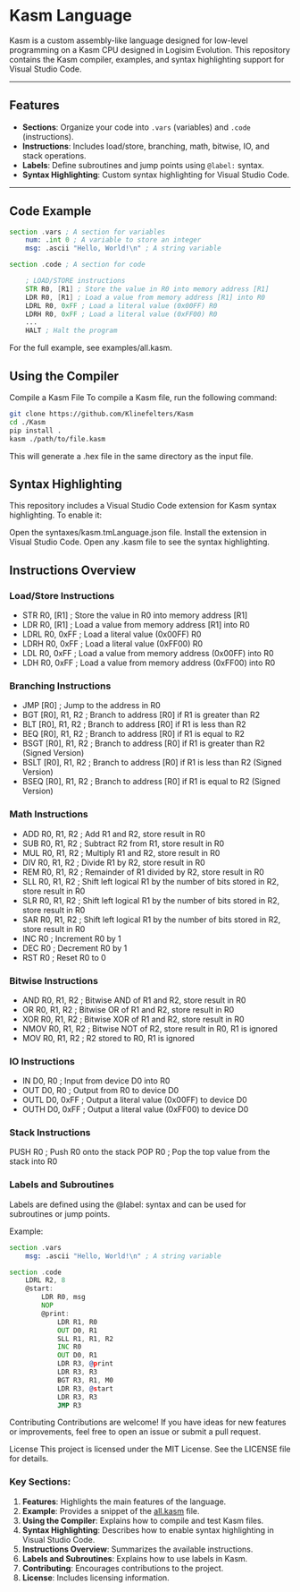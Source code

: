 # Kasm Language

Kasm is a custom assembly-like language designed for low-level programming on a Kasm CPU designed in Logisim Evolution. This repository contains the Kasm compiler, examples, and syntax highlighting support for Visual Studio Code.

---

## Features

- **Sections**: Organize your code into `.vars` (variables) and `.code` (instructions).
- **Instructions**: Includes load/store, branching, math, bitwise, IO, and stack operations.
- **Labels**: Define subroutines and jump points using `@label:` syntax.
- **Syntax Highlighting**: Custom syntax highlighting for Visual Studio Code.

---

## Code Example

```asm
section .vars ; A section for variables
    num: .int 0 ; A variable to store an integer
    msg: .ascii "Hello, World!\n" ; A string variable

section .code ; A section for code

    ; LOAD/STORE instructions
    STR R0, [R1] ; Store the value in R0 into memory address [R1]
    LDR R0, [R1] ; Load a value from memory address [R1] into R0
    LDRL R0, 0xFF ; Load a literal value (0x00FF) R0
    LDRH R0, 0xFF ; Load a literal value (0xFF00) R0
    ...
    HALT ; Halt the program
```
For the full example, see examples/all.kasm.

## Using the Compiler
Compile a Kasm File
To compile a Kasm file, run the following command:
```bash
git clone https://github.com/Klinefelters/Kasm
cd ./Kasm
pip install .
kasm ./path/to/file.kasm
```

This will generate a .hex file in the same directory as the input file.

## Syntax Highlighting
This repository includes a Visual Studio Code extension for Kasm syntax highlighting. To enable it:

Open the syntaxes/kasm.tmLanguage.json file.
Install the extension in Visual Studio Code.
Open any .kasm file to see the syntax highlighting.

## Instructions Overview

### Load/Store Instructions
- STR R0, [R1] ; Store the value in R0 into memory address [R1]
- LDR R0, [R1] ; Load a value from memory address [R1] into R0
- LDRL R0, 0xFF ; Load a literal value (0x00FF) R0
- LDRH R0, 0xFF ; Load a literal value (0xFF00) R0
- LDL R0, 0xFF ; Load a value from memory address (0x00FF) into R0
- LDH R0, 0xFF ; Load a value from memory address (0xFF00) into R0

### Branching Instructions
- JMP [R0] ; Jump to the address in R0
- BGT [R0], R1, R2 ; Branch to address [R0] if R1 is greater than R2
- BLT [R0], R1, R2 ; Branch to address [R0] if R1 is less than R2
- BEQ [R0], R1, R2 ; Branch to address [R0] if R1 is equal to R2
- BSGT [R0], R1, R2 ; Branch to address [R0] if R1 is greater than R2 (Signed Version)
- BSLT [R0], R1, R2 ; Branch to address [R0] if R1 is less than R2 (Signed Version)
- BSEQ [R0], R1, R2 ; Branch to address [R0] if R1 is equal to R2 (Signed Version)

### Math Instructions
- ADD R0, R1, R2 ; Add R1 and R2, store result in R0
- SUB R0, R1, R2 ; Subtract R2 from R1, store result in R0
- MUL R0, R1, R2 ; Multiply R1 and R2, store result in R0
- DIV R0, R1, R2 ; Divide R1 by R2, store result in R0
- REM R0, R1, R2 ; Remainder of R1 divided by R2, store result in R0
- SLL R0, R1, R2 ; Shift left logical R1 by the number of bits stored in R2, store result in R0    
- SLR R0, R1, R2 ; Shift left logical R1 by the number of bits stored in R2, store result in R0    
- SAR R0, R1, R2 ; Shift left logical R1 by the number of bits stored in R2, store result in R0    
- INC R0 ; Increment R0 by 1
- DEC R0 ; Decrement R0 by 1
- RST R0 ; Reset R0 to 0

### Bitwise Instructions
- AND R0, R1, R2 ; Bitwise AND of R1 and R2, store result in R0
- OR R0, R1, R2 ; Bitwise OR of R1 and R2, store result in R0
- XOR R0, R1, R2 ; Bitwise XOR of R1 and R2, store result in R0
- NMOV R0, R1, R2 ; Bitwise NOT of R2, store result in R0, R1 is ignored
- MOV R0, R1, R2 ; R2 stored to R0, R1 is ignored

### IO Instructions
- IN D0, R0 ; Input from device D0 into R0
- OUT D0, R0 ; Output from R0 to device D0
- OUTL D0, 0xFF ; Output a literal value (0x00FF) to device D0
- OUTH D0, 0xFF ; Output a literal value (0xFF00) to device D0

### Stack Instructions
PUSH R0 ; Push R0 onto the stack
POP R0 ; Pop the top value from the stack into R0

### Labels and Subroutines
Labels are defined using the @label: syntax and can be used for subroutines or jump points.

Example:
```asm
section .vars
    msg: .ascii "Hello, World!\n" ; A string variable

section .code
    LDRL R2, 8
    @start:
        LDR R0, msg
        NOP
        @print:
            LDR R1, R0
            OUT D0, R1
            SLL R1, R1, R2
            INC R0
            OUT D0, R1
            LDR R3, @print
            LDR R3, R3
            BGT R3, R1, M0
            LDR R3, @start
            LDR R3, R3
            JMP R3
```
Contributing
Contributions are welcome! If you have ideas for new features or improvements, feel free to open an issue or submit a pull request.

License
This project is licensed under the MIT License. See the LICENSE file for details.


### Key Sections:
1. **Features**: Highlights the main features of the language.
2. **Example**: Provides a snippet of the [all.kasm](https://github.com/Klinefelters/Kasm/blob/main/examples/all.kasm) file.
3. **Using the Compiler**: Explains how to compile and test Kasm files.
4. **Syntax Highlighting**: Describes how to enable syntax highlighting in Visual Studio Code.
5. **Instructions Overview**: Summarizes the available instructions.
6. **Labels and Subroutines**: Explains how to use labels in Kasm.
7. **Contributing**: Encourages contributions to the project.
8. **License**: Includes licensing information.
